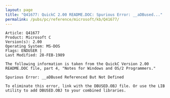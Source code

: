 ```yaml
---
layout: page
title: "Q41677: QuickC 2.00 README.DOC: Spurious Error: __aDBused..."
permalink: /pubs/pc/reference/microsoft/kb/Q41677/
---
```


	Article: Q41677
	Product: Microsoft C
	Version(s): 2.00
	Operating System: MS-DOS
	Flags: ENDUSER |
	Last Modified: 28-FEB-1989
	
	The following information is taken from the QuickC Version 2.00
	README.DOC file, part 4, "Notes for Windows and OS/2 Programmers."
	
	Spurious Error: __aDBused Referenced But Not Defined
	
	To eliminate this error, link with the DBUSED.OBJ file. Or use the LIB
	utility to add DBUSED.OBJ to your combined libraries.
